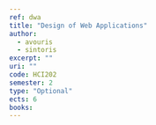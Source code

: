 ```yaml
---
ref: dwa
title: "Design of Web Applications"
author: 
  - avouris
  - sintoris
excerpt: ""
uri: ""
code: HCI202
semester: 2
type: "Optional"
ects: 6
books: 
---
```

